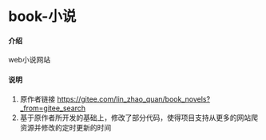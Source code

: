 # book-小说

#### 介绍
web小说网站

#### 说明

1.   原作者链接 https://gitee.com/lin_zhao_quan/book_novels?_from=gitee_search
2.   基于原作者所开发的基础上，修改了部分代码，使得项目支持从更多的网站爬资源并修改的定时更新的时间
